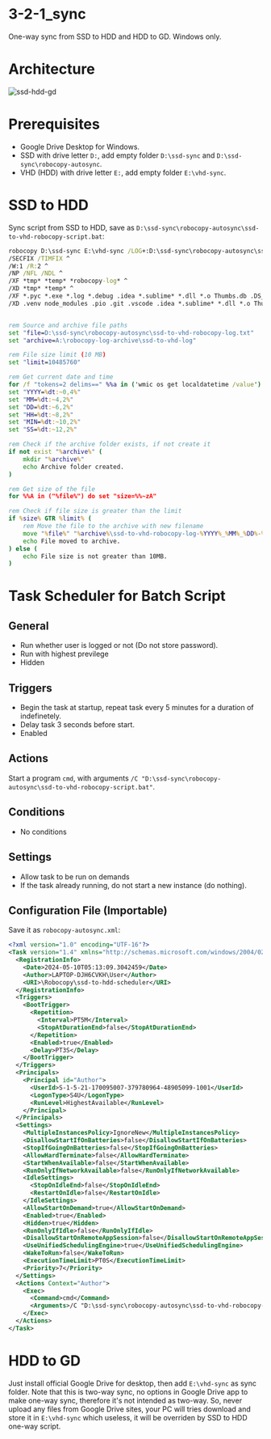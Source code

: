 # 3-2-1_sync
One-way sync from SSD to HDD and HDD to GD. Windows only.

# Architecture
![ssd-hdd-gd](https://github.com/ikhwanperwira/3-2-1_sync/assets/72451078/5a630720-af67-4d41-b6b6-d8d31a1ca26e)

# Prerequisites
* Google Drive Desktop for Windows.
* SSD with drive letter `D:`, add empty folder `D:\ssd-sync` and `D:\ssd-sync\robocopy-autosync`.
* VHD (HDD) with drive letter `E:`, add empty folder `E:\vhd-sync`.

# SSD to HDD
Sync script from SSD to HDD, save as `D:\ssd-sync\robocopy-autosync\ssd-to-vhd-robocopy-script.bat`:
```cmd
robocopy D:\ssd-sync E:\vhd-sync /LOG+:D:\ssd-sync\robocopy-autosync\ssd-to-vhd-robocopy-log.txt /V /DST /COPYALL /E /MIR /XO /XC /FFT ^
/SECFIX /TIMFIX ^
/W:1 /R:2 ^
/NP /NFL /NDL ^
/XF *tmp* *temp* *robocopy-log* ^
/XD *tmp* *temp* ^
/XF *.pyc *.exe *.log *.debug .idea *.sublime* *.dll *.o Thumbs.db .DS_Store *.bak *.old thumbs.db *.cache *.msi *.exe *.dmg *.obj *.class *.~* *.thumbnail *.thumb ^
/XD .venv node_modules .pio .git .vscode .idea *.sublime* *.dll *.o Thumbs.db .DS_Store *.bak *.old thumbs.db *.cache *.msi *.exe *.dmg *.obj *.class *.~* *.thumbnail *.thumb *build* *test* *tests* *logs* *output* *cache* *cached* *temporary* *thumbnails* *thumbs* *dependencies* *libs* *lib*  *.sublime*


rem Source and archive file paths
set "file=D:\ssd-sync\robocopy-autosync\ssd-to-vhd-robocopy-log.txt"
set "archive=A:\robocopy-log-archive\ssd-to-vhd-log"

rem File size limit (10 MB)
set "limit=10485760"

rem Get current date and time
for /f "tokens=2 delims==" %%a in ('wmic os get localdatetime /value') do set "dt=%%a"
set "YYYY=%dt:~0,4%"
set "MM=%dt:~4,2%"
set "DD=%dt:~6,2%"
set "HH=%dt:~8,2%"
set "MIN=%dt:~10,2%"
set "SS=%dt:~12,2%"

rem Check if the archive folder exists, if not create it
if not exist "%archive%" (
    mkdir "%archive%"
    echo Archive folder created.
)

rem Get size of the file
for %%A in ("%file%") do set "size=%%~zA"

rem Check if file size is greater than the limit
if %size% GTR %limit% (
    rem Move the file to the archive with new filename
    move "%file%" "%archive%\ssd-to-vhd-robocopy-log-%YYYY%_%MM%_%DD%-%HH%_%MIN%_%SS%.txt"
    echo File moved to archive.
) else (
    echo File size is not greater than 10MB.
)
```

# Task Scheduler for Batch Script
## General
* Run whether user is logged or not (Do not store password).
* Run with highest previlege
* Hidden
## Triggers
* Begin the task at startup, repeat task every 5 minutes for a duration of indefinetely.
* Delay task 3 seconds before start.
* Enabled
## Actions
Start a program `cmd`, with arguments `/C "D:\ssd-sync\robocopy-autosync\ssd-to-vhd-robocopy-script.bat"`.
## Conditions
* No conditions
## Settings
* Allow task to be run on demands
* If the task already running, do not start a new instance (do nothing).
## Configuration File (Importable)
Save it as `robocopy-autosync.xml`:
```xml
<?xml version="1.0" encoding="UTF-16"?>
<Task version="1.4" xmlns="http://schemas.microsoft.com/windows/2004/02/mit/task">
  <RegistrationInfo>
    <Date>2024-05-10T05:13:09.3042459</Date>
    <Author>LAPTOP-DJH6CVKH\User</Author>
    <URI>\Robocopy\ssd-to-hdd-scheduler</URI>
  </RegistrationInfo>
  <Triggers>
    <BootTrigger>
      <Repetition>
        <Interval>PT5M</Interval>
        <StopAtDurationEnd>false</StopAtDurationEnd>
      </Repetition>
      <Enabled>true</Enabled>
      <Delay>PT3S</Delay>
    </BootTrigger>
  </Triggers>
  <Principals>
    <Principal id="Author">
      <UserId>S-1-5-21-170095007-379780964-48905099-1001</UserId>
      <LogonType>S4U</LogonType>
      <RunLevel>HighestAvailable</RunLevel>
    </Principal>
  </Principals>
  <Settings>
    <MultipleInstancesPolicy>IgnoreNew</MultipleInstancesPolicy>
    <DisallowStartIfOnBatteries>false</DisallowStartIfOnBatteries>
    <StopIfGoingOnBatteries>false</StopIfGoingOnBatteries>
    <AllowHardTerminate>false</AllowHardTerminate>
    <StartWhenAvailable>false</StartWhenAvailable>
    <RunOnlyIfNetworkAvailable>false</RunOnlyIfNetworkAvailable>
    <IdleSettings>
      <StopOnIdleEnd>false</StopOnIdleEnd>
      <RestartOnIdle>false</RestartOnIdle>
    </IdleSettings>
    <AllowStartOnDemand>true</AllowStartOnDemand>
    <Enabled>true</Enabled>
    <Hidden>true</Hidden>
    <RunOnlyIfIdle>false</RunOnlyIfIdle>
    <DisallowStartOnRemoteAppSession>false</DisallowStartOnRemoteAppSession>
    <UseUnifiedSchedulingEngine>true</UseUnifiedSchedulingEngine>
    <WakeToRun>false</WakeToRun>
    <ExecutionTimeLimit>PT0S</ExecutionTimeLimit>
    <Priority>7</Priority>
  </Settings>
  <Actions Context="Author">
    <Exec>
      <Command>cmd</Command>
      <Arguments>/C "D:\ssd-sync\robocopy-autosync\ssd-to-vhd-robocopy-script.bat"</Arguments>
    </Exec>
  </Actions>
</Task>
```

# HDD to GD
Just install official Google Drive for desktop, then add `E:\vhd-sync` as sync folder. Note that this is two-way sync, no options in Google Drive app to make one-way sync, therefore it's not intended as two-way. So, never upload any files from Google Drive sites, your PC will tries download and store it in `E:\vhd-sync` which useless, it will be overriden by SSD to HDD one-way script.
